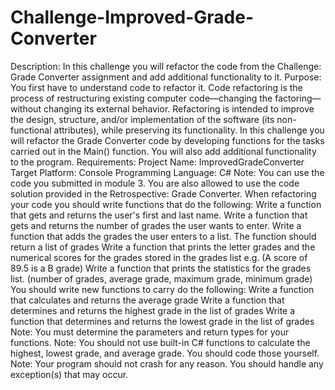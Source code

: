 # Challenge-Improved-Grade-Converter
Description: In this challenge you will refactor the code from the Challenge: Grade Converter assignment and add additional functionality to it.  Purpose: You first have to understand code to refactor it.  Code refactoring is the process of restructuring existing computer code—changing the factoring—without changing its external behavior. Refactoring is intended to improve the design, structure, and/or implementation of the software (its non-functional attributes), while preserving its functionality. In this challenge you will refactor the Grade Converter code by developing functions for the tasks carried out in the Main() function.  You will also add additional functionality to the program.  Requirements:  Project Name: ImprovedGradeConverter Target Platform: Console Programming Language: C#  Note: You can use the code you submitted in module 3. You are also allowed to use the code solution provided in the Retrospective: Grade Converter.   When refactoring your code you should write functions that do the following:  Write a function that gets and returns the user's first and last name. Write a function that gets and returns the number of grades the user wants to enter. Write a function that adds the grades the user enters to a list. The function should return a list of grades Write a function that prints the letter grades and the numerical scores for the grades stored in the grades list e.g. (A score of  89.5 is a B grade) Write a function that prints the statistics for the grades list. (number of grades, average grade, maximum grade, minimum grade) You should write new functions to carry do the following:  Write a function that calculates and returns the average grade Write a function that determines and returns the highest grade in the list of grades Write a function that determines and returns the lowest grade in the list of grades Note: You must determine the parameters and return types for your functions. Note: You should not use built-in C# functions to calculate the highest, lowest grade, and average grade. You should code those yourself. Note: Your program should not crash for any reason. You should handle any exception(s) that may occur.
